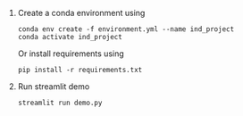1. Create a conda environment using
    ```shell
    conda env create -f environment.yml --name ind_project
    conda activate ind_project
    ```
   Or install requirements using
   ```
   pip install -r requirements.txt
   ```

2. Run streamlit demo
    ```
    streamlit run demo.py
    ```